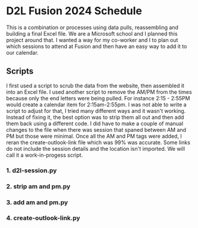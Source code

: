 # D2L Fusion 2024 Schedule 

This is a combination or processes using data pulls, reassembling and building a final Excel file.  We are a Microsoft school and I planned this project around that.  I wanted a way for my co-worker and I to plan out which sessions to attend at Fusion and then have an easy way to add it to our calendar.  

## Scripts

I first used a script to scrub the data from the website, then assembled it into an Excel file.  I used another script to remove the AM/PM from the times because only the end letters were being pulled.  For instance 2:15 - 2:55PM would create a calendar item for 2:15am-2:55pm.  I was not able to write a script to adjust for that, I tried many different ways and it wasn't working. Instead of fixing it, the best option was to strip them all out and then add them back using a different code.  I did have to make a couple of manual changes to the file when there was session that spaned between AM and PM but those were minimal.  Once all the AM and PM tags were added, I reran the create-outlook-link file which was 99% was accurate.  Some links do not include the session details and the location isn't imported.  We will call it a work-in-progess script. 

### 1. d2l-session.py
### 2. strip am and pm.py
### 3. add am and pm.py
### 4. create-outlook-link.py
